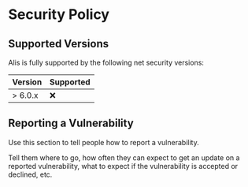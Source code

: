 # Security Policy

## Supported Versions

Alis is fully supported by the following net security versions:

| Version | Supported          |
| ------- | ------------------ |
| > 6.0.x   | :x:              |


## Reporting a Vulnerability

Use this section to tell people how to report a vulnerability.

Tell them where to go, how often they can expect to get an update on a
reported vulnerability, what to expect if the vulnerability is accepted or
declined, etc.
